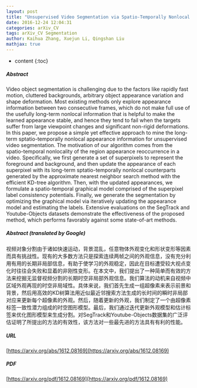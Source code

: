 ```yaml
---
layout: post
title: "Unsupervised Video Segmentation via Spatio-Temporally Nonlocal Appearance Learning"
date: 2016-12-24 12:04:31
categories: arXiv_CV
tags: arXiv_CV Segmentation
author: Kaihua Zhang, Xuejun Li, Qingshan Liu
mathjax: true
---
```


* content
{:toc}

##### Abstract
Video object segmentation is challenging due to the factors like rapidly fast motion, cluttered backgrounds, arbitrary object appearance variation and shape deformation. Most existing methods only explore appearance information between two consecutive frames, which do not make full use of the usefully long-term nonlocal information that is helpful to make the learned appearance stable, and hence they tend to fail when the targets suffer from large viewpoint changes and significant non-rigid deformations. In this paper, we propose a simple yet effective approach to mine the long-term sptatio-temporally nonlocal appearance information for unsupervised video segmentation. The motivation of our algorithm comes from the spatio-temporal nonlocality of the region appearance reoccurrence in a video. Specifically, we first generate a set of superpixels to represent the foreground and background, and then update the appearance of each superpixel with its long-term sptatio-temporally nonlocal counterparts generated by the approximate nearest neighbor search method with the efficient KD-tree algorithm. Then, with the updated appearances, we formulate a spatio-temporal graphical model comprised of the superpixel label consistency potentials. Finally, we generate the segmentation by optimizing the graphical model via iteratively updating the appearance model and estimating the labels. Extensive evaluations on the SegTrack and Youtube-Objects datasets demonstrate the effectiveness of the proposed method, which performs favorably against some state-of-art methods.

##### Abstract (translated by Google)
视频对象分割由于诸如快速运动，背景混乱，任意物体外观变化和形状变形等因素而具有挑战性。现有的大多数方法只是探索连续两帧之间的外观信息，没有充分利用有用的长期非局部信息，有助于使学习的外观稳定，因此在目标遭受较大视点变化时往往会失败和显着的非刚性变形。在本文中，我们提出了一种简单而有效的方法来挖掘无监督视频分割的长期时空非局部外观信息。我们算法的动机来自视频中区域外观再现的时空非局域性。具体来说，我们首先生成一组超像素来表示前景和背景，然后用高效的KD树算法用近似最近邻搜索方法生成的长时间的瞬时非局部对应来更新每个超像素的外观。然后，随着更新的外观，我们制定了一个由超像素标签一致性潜力组成的时空图形模型。最后，我们通过迭代更新外观模型和估计标签来优化图形模型来生成分割。对SegTrack和Youtube-Objects数据集的广泛评估证明了所提出的方法的有效性，该方法对一些最先进的方法具有有利的性能。

##### URL
[https://arxiv.org/abs/1612.08169](https://arxiv.org/abs/1612.08169)

##### PDF
[https://arxiv.org/pdf/1612.08169](https://arxiv.org/pdf/1612.08169)

